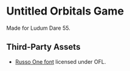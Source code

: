 # Untitled Orbitals Game

Made for Ludum Dare 55.

## Third-Party Assets

- [Russo One font](https://fonts.google.com/specimen/Russo+One) licensed under OFL.
